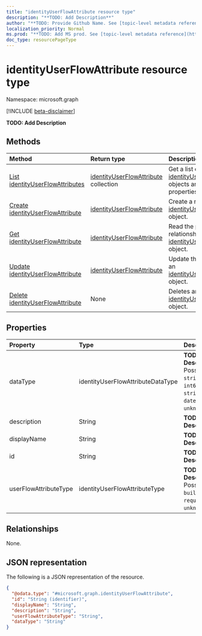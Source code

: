 ```yaml
---
title: "identityUserFlowAttribute resource type"
description: "**TODO: Add Description**"
author: "**TODO: Provide Github Name. See [topic-level metadata reference](https://msgo.azurewebsites.net/add/document/guidelines/metadata.html#topic-level-metadata)**"
localization_priority: Normal
ms.prod: "**TODO: Add MS prod. See [topic-level metadata reference](https://msgo.azurewebsites.net/add/document/guidelines/metadata.html#topic-level-metadata)**"
doc_type: resourcePageType
---
```


# identityUserFlowAttribute resource type

Namespace: microsoft.graph

[!INCLUDE [beta-disclaimer](../../includes/beta-disclaimer.md)]

**TODO: Add Description**

## Methods
|Method|Return type|Description|
|:---|:---|:---|
|[List identityUserFlowAttributes](../api/identityuserflowattribute-list.md)|[identityUserFlowAttribute](../resources/identityuserflowattribute.md) collection|Get a list of the [identityUserFlowAttribute](../resources/identityuserflowattribute.md) objects and their properties.|
|[Create identityUserFlowAttribute](../api/identityuserflowattribute-create.md)|[identityUserFlowAttribute](../resources/identityuserflowattribute.md)|Create a new [identityUserFlowAttribute](../resources/identityuserflowattribute.md) object.|
|[Get identityUserFlowAttribute](../api/identityuserflowattribute-get.md)|[identityUserFlowAttribute](../resources/identityuserflowattribute.md)|Read the properties and relationships of an [identityUserFlowAttribute](../resources/identityuserflowattribute.md) object.|
|[Update identityUserFlowAttribute](../api/identityuserflowattribute-update.md)|[identityUserFlowAttribute](../resources/identityuserflowattribute.md)|Update the properties of an [identityUserFlowAttribute](../resources/identityuserflowattribute.md) object.|
|[Delete identityUserFlowAttribute](../api/identityuserflowattribute-delete.md)|None|Deletes an [identityUserFlowAttribute](../resources/identityuserflowattribute.md) object.|

## Properties
|Property|Type|Description|
|:---|:---|:---|
|dataType|identityUserFlowAttributeDataType|**TODO: Add Description**. Possible values are: `string`, `boolean`, `int64`, `stringCollection`, `dateTime`, `unknownFutureValue`.|
|description|String|**TODO: Add Description**|
|displayName|String|**TODO: Add Description**|
|id|String|**TODO: Add Description**|
|userFlowAttributeType|identityUserFlowAttributeType|**TODO: Add Description**. Possible values are: `builtIn`, `custom`, `required`, `unknownFutureValue`.|

## Relationships
None.

## JSON representation
The following is a JSON representation of the resource.
<!-- {
  "blockType": "resource",
  "keyProperty": "id",
  "@odata.type": "microsoft.graph.identityUserFlowAttribute",
  "openType": false
}
-->
``` json
{
  "@odata.type": "#microsoft.graph.identityUserFlowAttribute",
  "id": "String (identifier)",
  "displayName": "String",
  "description": "String",
  "userFlowAttributeType": "String",
  "dataType": "String"
}
```

